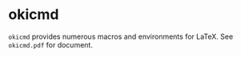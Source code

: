 # okicmd
`okicmd` provides numerous macros and environments for LaTeX. See `okicmd.pdf` for document.
